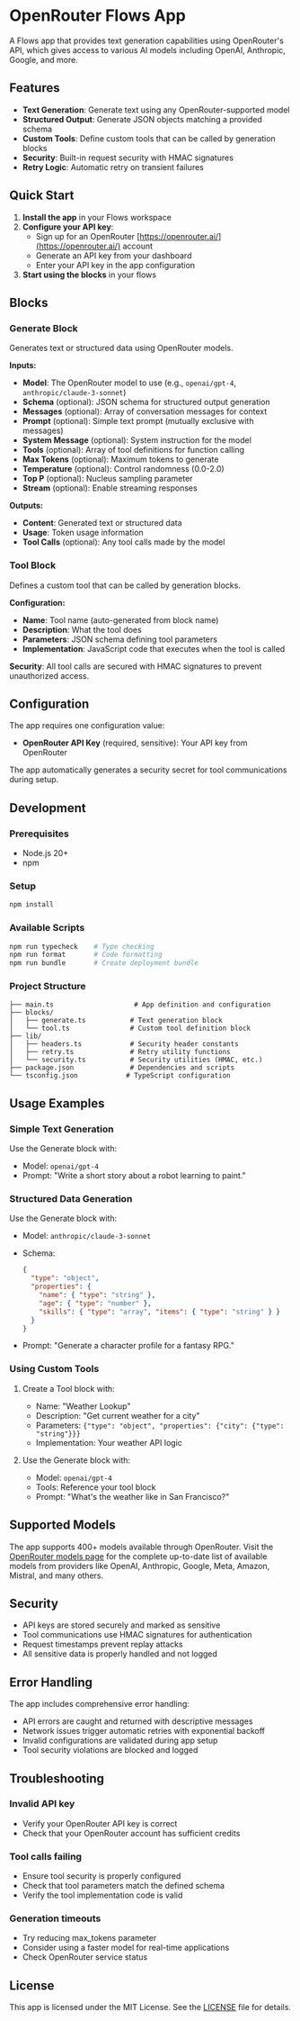 # OpenRouter Flows App

A Flows app that provides text generation capabilities using OpenRouter's API, which gives access to various AI models including OpenAI, Anthropic, Google, and more.

## Features

- **Text Generation**: Generate text using any OpenRouter-supported model
- **Structured Output**: Generate JSON objects matching a provided schema
- **Custom Tools**: Define custom tools that can be called by generation blocks
- **Security**: Built-in request security with HMAC signatures
- **Retry Logic**: Automatic retry on transient failures

## Quick Start

1. **Install the app** in your Flows workspace
2. **Configure your API key**:
   - Sign up for an OpenRouter [https://openrouter.ai/](https://openrouter.ai/) account
   - Generate an API key from your dashboard
   - Enter your API key in the app configuration
3. **Start using the blocks** in your flows

## Blocks

### Generate Block

Generates text or structured data using OpenRouter models.

**Inputs:**

- **Model**: The OpenRouter model to use (e.g., `openai/gpt-4`, `anthropic/claude-3-sonnet`)
- **Schema** (optional): JSON schema for structured output generation
- **Messages** (optional): Array of conversation messages for context
- **Prompt** (optional): Simple text prompt (mutually exclusive with messages)
- **System Message** (optional): System instruction for the model
- **Tools** (optional): Array of tool definitions for function calling
- **Max Tokens** (optional): Maximum tokens to generate
- **Temperature** (optional): Control randomness (0.0-2.0)
- **Top P** (optional): Nucleus sampling parameter
- **Stream** (optional): Enable streaming responses

**Outputs:**

- **Content**: Generated text or structured data
- **Usage**: Token usage information
- **Tool Calls** (optional): Any tool calls made by the model

### Tool Block

Defines a custom tool that can be called by generation blocks.

**Configuration:**

- **Name**: Tool name (auto-generated from block name)
- **Description**: What the tool does
- **Parameters**: JSON schema defining tool parameters
- **Implementation**: JavaScript code that executes when the tool is called

**Security**: All tool calls are secured with HMAC signatures to prevent unauthorized access.

## Configuration

The app requires one configuration value:

- **OpenRouter API Key** (required, sensitive): Your API key from OpenRouter

The app automatically generates a security secret for tool communications during setup.

## Development

### Prerequisites

- Node.js 20+
- npm

### Setup

```bash
npm install
```

### Available Scripts

```bash
npm run typecheck    # Type checking
npm run format       # Code formatting
npm run bundle       # Create deployment bundle
```

### Project Structure

```text
├── main.ts                    # App definition and configuration
├── blocks/
│   ├── generate.ts           # Text generation block
│   └── tool.ts               # Custom tool definition block
├── lib/
│   ├── headers.ts            # Security header constants
│   ├── retry.ts              # Retry utility functions
│   └── security.ts           # Security utilities (HMAC, etc.)
├── package.json              # Dependencies and scripts
└── tsconfig.json            # TypeScript configuration
```

## Usage Examples

### Simple Text Generation

Use the Generate block with:

- Model: `openai/gpt-4`
- Prompt: "Write a short story about a robot learning to paint."

### Structured Data Generation

Use the Generate block with:

- Model: `anthropic/claude-3-sonnet`
- Schema:

  ```json
  {
    "type": "object",
    "properties": {
      "name": { "type": "string" },
      "age": { "type": "number" },
      "skills": { "type": "array", "items": { "type": "string" } }
    }
  }
  ```

- Prompt: "Generate a character profile for a fantasy RPG."

### Using Custom Tools

1. Create a Tool block with:
   - Name: "Weather Lookup"
   - Description: "Get current weather for a city"
   - Parameters: `{"type": "object", "properties": {"city": {"type": "string"}}}`
   - Implementation: Your weather API logic

2. Use the Generate block with:
   - Model: `openai/gpt-4`
   - Tools: Reference your tool block
   - Prompt: "What's the weather like in San Francisco?"

## Supported Models

The app supports 400+ models available through OpenRouter. Visit the [OpenRouter models page](https://openrouter.ai/models) for the complete up-to-date list of available models from providers like OpenAI, Anthropic, Google, Meta, Amazon, Mistral, and many others.

## Security

- API keys are stored securely and marked as sensitive
- Tool communications use HMAC signatures for authentication
- Request timestamps prevent replay attacks
- All sensitive data is properly handled and not logged

## Error Handling

The app includes comprehensive error handling:

- API errors are caught and returned with descriptive messages
- Network issues trigger automatic retries with exponential backoff
- Invalid configurations are validated during app setup
- Tool security violations are blocked and logged

## Troubleshooting

### Invalid API key

- Verify your OpenRouter API key is correct
- Check that your OpenRouter account has sufficient credits

### Tool calls failing

- Ensure tool security is properly configured
- Check that tool parameters match the defined schema
- Verify the tool implementation code is valid

### Generation timeouts

- Try reducing max_tokens parameter
- Consider using a faster model for real-time applications
- Check OpenRouter service status

## License

This app is licensed under the MIT License. See the [LICENSE](LICENSE) file for details.
